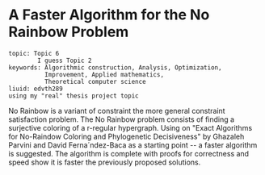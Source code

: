 # A Faster Algorithm for the No Rainbow Problem

```
topic: Topic 6
        I guess Topic 2
keywords: Algorithmic construction, Analysis, Optimization,
          Improvement, Applied mathematics,
          Theoretical computer science
liuid: edvth289
using my "real" thesis project topic 
```

No Rainbow is a variant of constraint the more general constraint satisfaction problem.
The No Rainbow problem consists of finding a surjective coloring of a r-regular hypergraph.
Using on "Exact Algorithms for No-Raindow Coloring and Phylogenetic Decisiveness"
by Ghazaleh Parvini and David Ferna´ndez-Baca as a starting point -- a faster algorithm is suggested.
The algorithm is complete with proofs for correctness and speed show it is faster the previously proposed
solutions.


